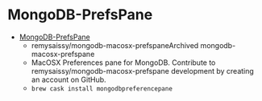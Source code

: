 # MongoDB-PrefsPane
- [MongoDB-PrefsPane](https://github.com/remysaissy/mongodb-macosx-prefspane)
  -  remysaissy/mongodb-macosx-prefspaneArchived mongodb-macosx-prefspane
  - MacOSX Preferences pane for MongoDB. Contribute to remysaissy/mongodb-macosx-prefspane development by creating an account on GitHub.
  - `brew cask install mongodbpreferencepane`
